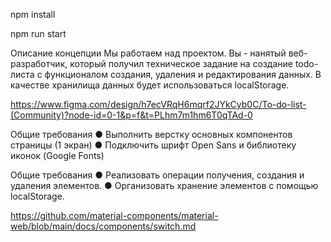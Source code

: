 npm install

npm run start

Описание концепции
Мы работаем над проектом.
Вы - нанятый веб-разработчик, который получил техническое задание на создание todo-листа с функционалом
создания, удаления и редактирования данных. В качестве хранилища данных будет использоваться localStorage.

https://www.figma.com/design/h7ecVRqH6mqrf2JYkCyb0C/To-do-list-(Community)?node-id=0-1&p=f&t=PLhm7m1hm6T0qTAd-0

Общие требования
● Выполнить верстку основных компонентов страницы (1 экран)
● Подключить шрифт Open Sans и библиотеку иконок (Google Fonts)

Общие требования
● Реализовать операции получения, создания и удаления элементов.
● Организовать хранение элементов с помощью localStorage.




https://github.com/material-components/material-web/blob/main/docs/components/switch.md